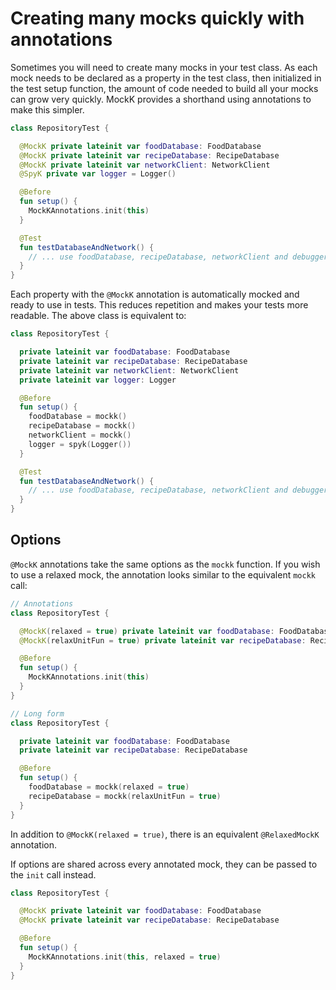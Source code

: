 # Creating many mocks quickly with annotations

Sometimes you will need to create many mocks in your test class. As each mock needs to be declared as a property in the test class, then initialized in the test setup function, the amount of code needed to build all your mocks can grow very quickly. MockK provides a shorthand using annotations to make this simpler.

```kotlin
class RepositoryTest {

  @MockK private lateinit var foodDatabase: FoodDatabase
  @MockK private lateinit var recipeDatabase: RecipeDatabase
  @MockK private lateinit var networkClient: NetworkClient
  @SpyK private var logger = Logger()

  @Before
  fun setup() {
    MockKAnnotations.init(this)
  }

  @Test
  fun testDatabaseAndNetwork() {
    // ... use foodDatabase, recipeDatabase, networkClient and debugger
  }
}
```

Each property with the `@MockK` annotation is automatically mocked and ready to use in tests. This reduces repetition and makes your tests more readable. The above class is equivalent to:

```kotlin
class RepositoryTest {

  private lateinit var foodDatabase: FoodDatabase
  private lateinit var recipeDatabase: RecipeDatabase
  private lateinit var networkClient: NetworkClient
  private lateinit var logger: Logger

  @Before
  fun setup() {
    foodDatabase = mockk()
    recipeDatabase = mockk()
    networkClient = mockk()
    logger = spyk(Logger())
  }

  @Test
  fun testDatabaseAndNetwork() {
    // ... use foodDatabase, recipeDatabase, networkClient and debugger
  }
}
```

## Options

`@MockK` annotations take the same options as the `mockk` function. If you wish to use a relaxed mock, the annotation looks similar to the equivalent `mockk` call:

```kotlin
// Annotations
class RepositoryTest {

  @MockK(relaxed = true) private lateinit var foodDatabase: FoodDatabase
  @MockK(relaxUnitFun = true) private lateinit var recipeDatabase: RecipeDatabase

  @Before
  fun setup() {
    MockKAnnotations.init(this)
  }
}
```

```kotlin
// Long form
class RepositoryTest {

  private lateinit var foodDatabase: FoodDatabase
  private lateinit var recipeDatabase: RecipeDatabase

  @Before
  fun setup() {
    foodDatabase = mockk(relaxed = true)
    recipeDatabase = mockk(relaxUnitFun = true)
  }
}
```

In addition to `@MockK(relaxed = true)`, there is an equivalent `@RelaxedMockK` annotation.

If options are shared across every annotated mock, they can be passed to the `init` call instead.

```kotlin
class RepositoryTest {

  @MockK private lateinit var foodDatabase: FoodDatabase
  @MockK private lateinit var recipeDatabase: RecipeDatabase

  @Before
  fun setup() {
    MockKAnnotations.init(this, relaxed = true)
  }
}
```
